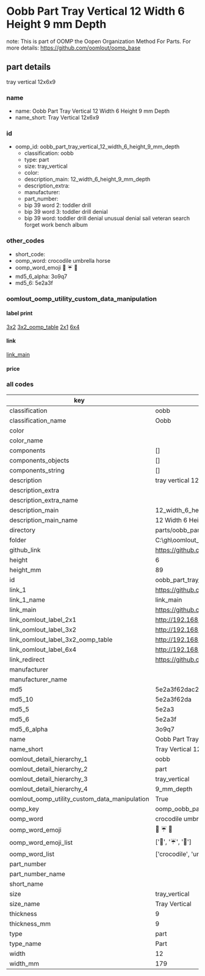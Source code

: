 # Oobb Part Tray Vertical 12 Width 6 Height 9 mm Depth  

note: This is part of OOMP the Oopen Organization Method For Parts. For more details: https://github.com/oomlout/oomp_base

##  part details
  



tray vertical 12x6x9



### name
* name: Oobb Part Tray Vertical 12 Width 6 Height 9 mm Depth
* name_short: Tray Vertical 12x6x9 
### id
* oomp_id: oobb_part_tray_vertical_12_width_6_height_9_mm_depth
  * classification: oobb
  * type: part
  * size: tray_vertical
  * color: 
  * description_main: 12_width_6_height_9_mm_depth
  * description_extra: 
  * manufacturer: 
  * part_number: 
  * bip 39 word 2: toddler drill
  * bip 39 word 3: toddler drill denial
  * bip 39 word: toddler drill denial unusual denial sail veteran search forget work bench album

### other_codes
* short_code: 
* oomp_word: crocodile umbrella horse
* oomp_word_emoji :crocodile: :umbrella: :horse:
* md5_6_alpha: 3o9q7
* md5_6: 5e2a3f






### oomlout_oomp_utility_custom_data_manipulation
#### label print
[3x2](http://192.168.1.245:1112/?label=oomp%203o9q7)
[3x2_oomp_table](http://192.168.1.108:1112/?label=oomp%203o9q7)
[2x1](http://192.168.1.242:1112/?label=oomp%203o9q7)
[6x4](http://192.168.1.55:1112/?label=oomp%203o9q7)    

#### link

[link_main](https://github.com/oomlout/oomlout_oobb_version_4_generated_parts/tree/main/navigation_oomp/oobb/part/tray_vertical/12_width_6_height_9_mm_depth/part)                              

#### price







### all codes 
| key | value |  
| --- | --- |  
| classification | oobb |  
| classification_name | Oobb |  
| color |  |  
| color_name |  |  
| components | [] |  
| components_objects | [] |  
| components_string | [] |  
| description | tray vertical 12x6x9 |  
| description_extra |  |  
| description_extra_name |  |  
| description_main | 12_width_6_height_9_mm_depth |  
| description_main_name | 12 Width 6 Height 9 mm Depth |  
| directory | parts/oobb_part_tray_vertical_12_width_6_height_9_mm_depth |  
| folder | C:\gh\oomlout_oobb_version_4_generated_parts\parts\oobb_part_tray_vertical_12_width_6_height_9_mm_depth |  
| github_link | https://github.com/oomlout/oomlout_oomp_part_src/tree/main/parts/oobb_part_tray_vertical_12_width_6_height_9_mm_depth |  
| height | 6 |  
| height_mm | 89 |  
| id | oobb_part_tray_vertical_12_width_6_height_9_mm_depth |  
| link_1 | https://github.com/oomlout/oomlout_oobb_version_4_generated_parts/tree/main/navigation_oomp/oobb/part/tray_vertical/12_width_6_height_9_mm_depth/part |  
| link_1_name | link_main |  
| link_main | https://github.com/oomlout/oomlout_oobb_version_4_generated_parts/tree/main/navigation_oomp/oobb/part/tray_vertical/12_width_6_height_9_mm_depth/part |  
| link_oomlout_label_2x1 | http://192.168.1.242:1112/?label=oomp%203o9q7 |  
| link_oomlout_label_3x2 | http://192.168.1.245:1112/?label=oomp%203o9q7 |  
| link_oomlout_label_3x2_oomp_table | http://192.168.1.108:1112/?label=oomp%203o9q7 |  
| link_oomlout_label_6x4 | http://192.168.1.55:1112/?label=oomp%203o9q7 |  
| link_redirect | https://github.com/oomlout/oomlout_oobb_version_4_generated_parts/tree/main/parts/oobb_tray_vertical_12_06_09 |  
| manufacturer |  |  
| manufacturer_name |  |  
| md5 | 5e2a3f62dac21e66f89d3ee474d0bf1b |  
| md5_10 | 5e2a3f62da |  
| md5_5 | 5e2a3 |  
| md5_6 | 5e2a3f |  
| md5_6_alpha | 3o9q7 |  
| name | Oobb Part Tray Vertical 12 Width 6 Height 9 mm Depth |  
| name_short | Tray Vertical 12x6x9  |  
| oomlout_detail_hierarchy_1 | oobb |  
| oomlout_detail_hierarchy_2 | part |  
| oomlout_detail_hierarchy_3 | tray_vertical |  
| oomlout_detail_hierarchy_4 | 9_mm_depth |  
| oomlout_oomp_utility_custom_data_manipulation | True |  
| oomp_key | oomp_oobb_part_tray_vertical_12_width_6_height_9_mm_depth |  
| oomp_word | crocodile umbrella horse |  
| oomp_word_emoji | :crocodile: :umbrella: :horse: |  
| oomp_word_emoji_list | [':crocodile:', ':umbrella:', ':horse:'] |  
| oomp_word_list | ['crocodile', 'umbrella', 'horse'] |  
| part_number |  |  
| part_number_name |  |  
| short_name |  |  
| size | tray_vertical |  
| size_name | Tray Vertical |  
| thickness | 9 |  
| thickness_mm | 9 |  
| type | part |  
| type_name | Part |  
| width | 12 |  
| width_mm | 179 |  
